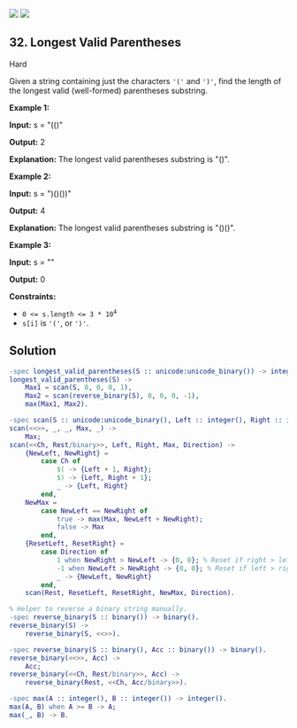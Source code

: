 [![](https://img.shields.io/github/stars/javadev/LeetCode-in-All?label=Stars&style=flat-square)](https://github.com/javadev/LeetCode-in-All)
[![](https://img.shields.io/github/forks/javadev/LeetCode-in-All?label=Fork%20me%20on%20GitHub%20&style=flat-square)](https://github.com/javadev/LeetCode-in-All/fork)

## 32\. Longest Valid Parentheses

Hard

Given a string containing just the characters `'('` and `')'`, find the length of the longest valid (well-formed) parentheses substring.

**Example 1:**

**Input:** s = "(()"

**Output:** 2

**Explanation:** The longest valid parentheses substring is "()".

**Example 2:**

**Input:** s = ")()())"

**Output:** 4

**Explanation:** The longest valid parentheses substring is "()()".

**Example 3:**

**Input:** s = ""

**Output:** 0

**Constraints:**

*   <code>0 <= s.length <= 3 * 10<sup>4</sup></code>
*   `s[i]` is `'('`, or `')'`.

## Solution

```erlang
-spec longest_valid_parentheses(S :: unicode:unicode_binary()) -> integer().
longest_valid_parentheses(S) ->
    Max1 = scan(S, 0, 0, 0, 1),
    Max2 = scan(reverse_binary(S), 0, 0, 0, -1),
    max(Max1, Max2).

-spec scan(S :: unicode:unicode_binary(), Left :: integer(), Right :: integer(), Max :: integer(), Direction :: integer()) -> integer().
scan(<<>>, _, _, Max, _) -> 
    Max;
scan(<<Ch, Rest/binary>>, Left, Right, Max, Direction) ->
    {NewLeft, NewRight} = 
        case Ch of
            $( -> {Left + 1, Right};
            $) -> {Left, Right + 1};
            _ -> {Left, Right}
        end,
    NewMax = 
        case NewLeft == NewRight of
            true -> max(Max, NewLeft + NewRight);
            false -> Max
        end,
    {ResetLeft, ResetRight} =
        case Direction of
            1 when NewRight > NewLeft -> {0, 0}; % Reset if right > left in forward scan
            -1 when NewLeft > NewRight -> {0, 0}; % Reset if left > right in backward scan
            _ -> {NewLeft, NewRight}
        end,
    scan(Rest, ResetLeft, ResetRight, NewMax, Direction).

% Helper to reverse a binary string manually.
-spec reverse_binary(S :: binary()) -> binary().
reverse_binary(S) -> 
    reverse_binary(S, <<>>).

-spec reverse_binary(S :: binary(), Acc :: binary()) -> binary().
reverse_binary(<<>>, Acc) -> 
    Acc;
reverse_binary(<<Ch, Rest/binary>>, Acc) -> 
    reverse_binary(Rest, <<Ch, Acc/binary>>).

-spec max(A :: integer(), B :: integer()) -> integer().
max(A, B) when A >= B -> A;
max(_, B) -> B.
```